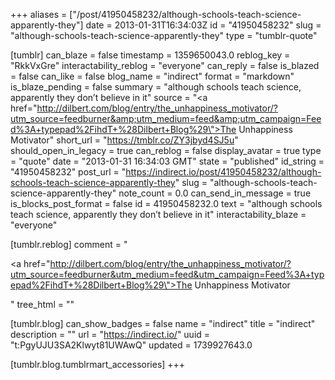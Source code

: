 +++
aliases = ["/post/41950458232/although-schools-teach-science-apparently-they"]
date = 2013-01-31T16:34:03Z
id = "41950458232"
slug = "although-schools-teach-science-apparently-they"
type = "tumblr-quote"

[tumblr]
can_blaze = false
timestamp = 1359650043.0
reblog_key = "RkkVxGre"
interactability_reblog = "everyone"
can_reply = false
is_blazed = false
can_like = false
blog_name = "indirect"
format = "markdown"
is_blaze_pending = false
summary = "although schools teach science, apparently they don’t believe in it"
source = "<a href=\"http://dilbert.com/blog/entry/the_unhappiness_motivator/?utm_source=feedburner&amp;utm_medium=feed&amp;utm_campaign=Feed%3A+typepad%2FihdT+%28Dilbert+Blog%29\">The Unhappiness Motivator</a>"
short_url = "https://tmblr.co/ZY3jbyd4SJ5u"
should_open_in_legacy = true
can_reblog = false
display_avatar = true
type = "quote"
date = "2013-01-31 16:34:03 GMT"
state = "published"
id_string = "41950458232"
post_url = "https://indirect.io/post/41950458232/although-schools-teach-science-apparently-they"
slug = "although-schools-teach-science-apparently-they"
note_count = 0.0
can_send_in_message = true
is_blocks_post_format = false
id = 41950458232.0
text = "although schools teach science, apparently they don’t believe in it"
interactability_blaze = "everyone"

[tumblr.reblog]
comment = "<p><a href=\"http://dilbert.com/blog/entry/the_unhappiness_motivator/?utm_source=feedburner&utm_medium=feed&utm_campaign=Feed%3A+typepad%2FihdT+%28Dilbert+Blog%29\">The Unhappiness Motivator</a></p>"
tree_html = ""

[tumblr.blog]
can_show_badges = false
name = "indirect"
title = "indirect"
description = ""
url = "https://indirect.io/"
uuid = "t:PgyUJU3SA2Klwyt81UWAwQ"
updated = 1739927643.0

[tumblr.blog.tumblrmart_accessories]
+++

